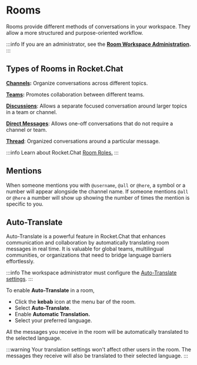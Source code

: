 # Rooms

Rooms provide different methods of conversations in your workspace. They allow a more structured and purpose-oriented workflow.

:::info
If you are an administrator, see the [**Room Workspace Administration**](../../workspace-administration/rooms.md)**.**
:::

## Types of Rooms in Rocket.Chat

[**Channels**](channels/)**:** Organize conversations across different topics.

[**Teams**](teams/)**:** Promotes collaboration between different teams.

[**Discussions**](../../workspace-administration/settings/discussion.md):  Allows a separate focused conversation around larger topics in a team or channel.

[**Direct Messages**](direct-messages/): Allows one-off conversations that do not require a channel or team.

[**Thread**](../../workspace-administration/settings/threads.md): Organized conversations around a particular message.

:::info
Learn about Rocket.Chat [Room Roles.](room-roles.md)&#x20;
:::

## Mentions

When someone mentions you with `@username`, `@all` or `@here`, a symbol or a number will appear alongside the channel name. If someone mentions `@all` or `@here` a number will show up showing the number of times the mention is specific to you.

## Auto-Translate

Auto-Translate is a powerful feature in Rocket.Chat that enhances communication and collaboration by automatically translating room messages in real time. It is valuable for global teams, multilingual communities, or organizations that need to bridge language barriers effortlessly.&#x20;

:::info
The workspace administrator must configure the [Auto-Translate settings](../../workspace-administration/settings/message.md#ibh8nd40he).
:::

To enable **Auto-Translate** in a room,&#x20;

* Click the **kebab** icon at the menu bar of the room.
* Select **Auto-Translate**.
* Enable **Automatic Translation.**
* Select your preferred language.

All the messages you receive in the room will be automatically translated to the selected language.

:::warning
Your translation settings won't affect other users in the room. The messages they receive will also be translated to their selected language.
:::
